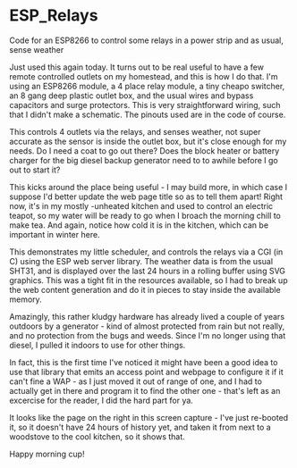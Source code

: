# ESP_Relays
Code for an ESP8266 to control some relays in a power strip and as usual, sense weather

Just used this again today.  It turns out to be real useful to have a few remote controlled outlets on my homestead, and this is how I do that.  I'm using an ESP8266 module, a 4 place relay module, a tiny cheapo switcher, an 8 gang deep plastic outlet
box, and the usual wires and bypass capacitors and surge protectors.  This is very straightforward wiring, such that I didn't
make a schematic.  The pinouts used are in the code of course.

This controls 4 outlets via the relays, and senses weather, not super accurate as the sensor is inside the outlet box, but
it's close enough for my needs.  Do I need a coat to go out there?  Does the block heater or battery charger for the big
diesel backup generator need to to awhile before I go out to start it?

This kicks around the place being useful - I may build more, in which case I suppose I'd better update the web page title so
as to tell them apart!  Right now, it's in my mostly -unheated kitchen and used to control an electric teapot, so 
my water will be ready to go when I broach the morning chill to make tea.  And again, notice how cold it is in the kitchen, which can be important in winter here.

This demonstrates my little scheduler, and controls the relays via a CGI (in C) using the ESP web server library.  The
weather data is from the usual SHT31, and is displayed over the last 24 hours in a rolling buffer using SVG graphics.
This was a tight fit in the resources available, so I had to break up the web content generation and do it in pieces
to stay inside the available memory.

Amazingly, this rather kludgy hardware has already lived a couple of years outdoors by a generator - kind of almost
protected from rain but not really, and no protection from the bugs and weeds.  Since I'm no longer using that diesel,
I pulled it indoors to use for other things.

In fact, this is the first time I've noticed it might have been a good idea to use that library that emits an access point
and webpage to configure it if it can't fine a WAP - as I just moved it out of range of one, and I had to actually get in 
there and program it to find the other one - that's left as an excercise for the reader, I did the hard part for ya.

It looks like the page on the right in this screen capture - I've just re-booted it, so it doesn't have 24 hours of history yet, and taken it from next to a woodstove to the cool kitchen, so it shows that.


Happy morning cup!
